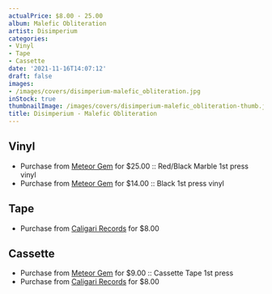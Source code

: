 ```yaml
---
actualPrice: $8.00 - 25.00
album: Malefic Obliteration
artist: Disimperium
categories:
- Vinyl
- Tape
- Cassette
date: '2021-11-16T14:07:12'
draft: false
images:
- /images/covers/disimperium-malefic_obliteration.jpg
inStock: true
thumbnailImage: /images/covers/disimperium-malefic_obliteration-thumb.jpg
title: Disimperium - Malefic Obliteration
---
```


## Vinyl
* Purchase from [Meteor Gem](https://meteor-gem.com/products/disimperium-malefic-obliteration-7) for $25.00 :: Red/Black Marble 1st press vinyl
* Purchase from [Meteor Gem](https://meteor-gem.com/products/disimperium-malefic-obliteration-7) for $14.00 :: Black 1st press vinyl
## Tape
* Purchase from [Caligari Records](https://caligarirecords.storenvy.com/products/33164062-disimperium-malefic-obliteration) for $8.00
## Cassette
* Purchase from [Meteor Gem](https://meteor-gem.com/products/disimperium-malefic-obliteration-cassette) for $9.00 :: Cassette Tape 1st press
* Purchase from [Caligari Records](https://caligarirecords.storenvy.com/products/33164062-disimperium-malefic-obliteration) for $8.00

